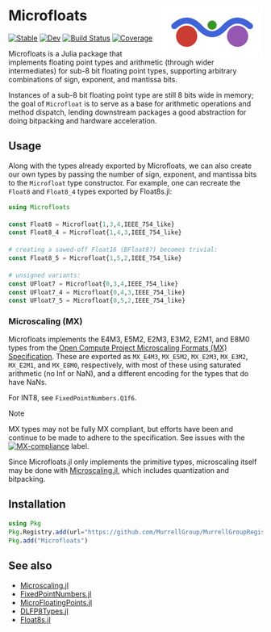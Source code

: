 # <img src="docs/src/assets/icon.svg" width="200" align="right"> Microfloats

[![Stable](https://img.shields.io/badge/docs-stable-blue.svg)](https://MurrellGroup.github.io/Microfloats.jl/stable/)
[![Dev](https://img.shields.io/badge/docs-dev-blue.svg)](https://MurrellGroup.github.io/Microfloats.jl/dev/)
[![Build Status](https://github.com/MurrellGroup/Microfloats.jl/actions/workflows/CI.yml/badge.svg?branch=main)](https://github.com/MurrellGroup/Microfloats.jl/actions/workflows/CI.yml?query=branch%3Amain)
[![Coverage](https://codecov.io/gh/MurrellGroup/Microfloats.jl/branch/main/graph/badge.svg)](https://codecov.io/gh/MurrellGroup/Microfloats.jl)

Microfloats is a Julia package that implements floating point types and arithmetic (through wider intermediates) for sub-8 bit floating point types, supporting arbitrary combinations of sign, exponent, and mantissa bits.

Instances of a sub-8 bit floating point type are still 8 bits wide in memory; the goal of `Microfloat` is to serve as a base for arithmetic operations and method dispatch, lending downstream packages a good abstraction for doing bitpacking and hardware acceleration.

## Usage

Along with the types already exported by Microfloats, we can also create our own types by passing the number of sign, exponent, and mantissa bits to the `Microfloat` type constructor. For example, one can recreate the `Float8` and `Float8_4` types exported by Float8s.jl:

```julia
using Microfloats

const Float8 = Microfloat{1,3,4,IEEE_754_like}
const Float8_4 = Microfloat{1,4,3,IEEE_754_like}

# creating a sawed-off Float16 (BFloat8?) becomes trivial:
const Float8_5 = Microfloat{1,5,2,IEEE_754_like}

# unsigned variants:
const UFloat7 = Microfloat{0,3,4,IEEE_754_like}
const UFloat7_4 = Microfloat{0,4,3,IEEE_754_like}
const UFloat7_5 = Microfloat{0,5,2,IEEE_754_like}
```

### Microscaling (MX)

Microfloats implements the E4M3, E5M2, E2M3, E3M2, E2M1, and E8M0 types from the [Open Compute Project Microscaling Formats (MX) Specification](https://www.opencompute.org/documents/ocp-microscaling-formats-mx-v1-0-spec-final-pdf). These are exported as `MX_E4M3`, `MX_E5M2`, `MX_E2M3`, `MX_E3M2`, `MX_E2M1`, and `MX_E8M0`, respectively, with most of these using saturated arithmetic (no Inf or NaN), and a different encoding for the types that do have NaNs.

For INT8, see `FixedPointNumbers.Q1f6`.

> [!NOTE]
> MX types may not be fully MX compliant, but efforts have been and continue to be made to adhere to the specification. See issues with the [![MX-compliance](https://img.shields.io/github/labels/MurrellGroup/Microfloats.jl/mx-compliance)](https://github.com/MurrellGroup/Microfloats.jl/labels/mx-compliance) label.

Since Microfloats.jl only implements the primitive types, microscaling itself may be done with [Microscaling.jl](https://github.com/MurrellGroup/Microscaling.jl), which includes quantization and bitpacking.

## Installation

```julia
using Pkg
Pkg.Registry.add(url="https://github.com/MurrellGroup/MurrellGroupRegistry")
Pkg.add("Microfloats")
```

## See also

- [Microscaling.jl](https://github.com/MurrellGroup/Microscaling.jl)
- [FixedPointNumbers.jl](https://github.com/JuliaMath/FixedPointNumbers.jl)
- [MicroFloatingPoints.jl](https://github.com/goualard-f/MicroFloatingPoints.jl)
- [DLFP8Types.jl](https://github.com/chengchingwen/DLFP8Types.jl)
- [Float8s.jl](https://github.com/JuliaMath/Float8s.jl)
